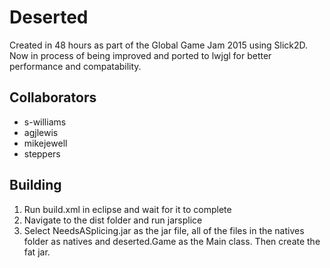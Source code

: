 # Deserted

Created in 48 hours as part of the Global Game Jam 2015 using Slick2D. Now in process of being improved and ported to lwjgl for better performance and compatability.

## Collaborators

* s-williams
* agjlewis
* mikejewell
* steppers

## Building

1. Run build.xml in eclipse and wait for it to complete
2. Navigate to the dist folder and run jarsplice
3. Select NeedsASplicing.jar as the jar file, all of the files in the natives folder as natives and deserted.Game as the Main class. Then create the fat jar.
